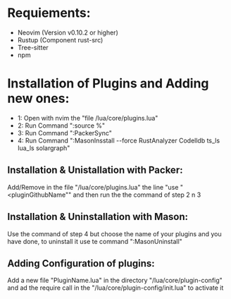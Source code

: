 # Requiements:
- Neovim (Version v0.10.2 or higher)
- Rustup (Component rust-src)
- Tree-sitter
- npm

# Installation of Plugins and Adding new ones:
- 1: Open with nvim the "file /lua/core/plugins.lua"
- 2: Run Command ":source %"
- 3: Run Command ":PackerSync"
- 4: Run Command ":MasonInsstall --force RustAnalyzer Codelldb ts_ls lua_ls solargraph"
## Installation & Unistallation with Packer:
Add/Remove in the file "/lua/core/plugins.lua" the line "use "<pluginGithubName"" and then run the the command of step 2 n 3

## Installation & Uninstallation with Mason:
Use the command of step 4 but choose the name of your plugins and you have done, to uninstall it use te command ":MasonUninstall"

## Adding Configuration of plugins:
Add a new file "PluginName.lua" in the directory "/lua/core/plugin-config" and ad the require call in the "/lua/core/plugin-config/init.lua" to activate it
